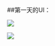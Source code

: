 ##第一天的UI：

![](https://user-gold-cdn.xitu.io/2019/1/5/1681e225429348a0?w=366&h=635&f=png&s=54577)


![](https://user-gold-cdn.xitu.io/2019/1/5/1681e225b9e4db1c?w=355&h=625&f=png&s=49677)

